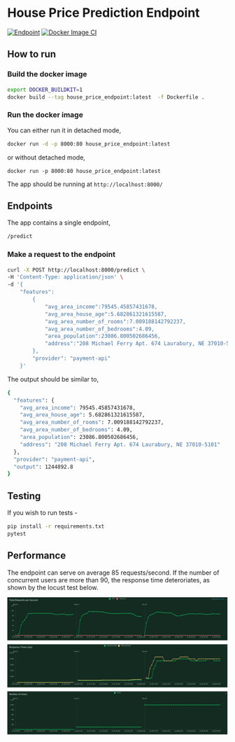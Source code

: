 # House Price Prediction Endpoint

[![Endpoint](https://github.com/anirbanpranto/house-price-endpoint/actions/workflows/python-app.yml/badge.svg)](https://github.com/anirbanpranto/house-price-endpoint/actions/workflows/python-app.yml)
[![Docker Image CI](https://github.com/anirbanpranto/house-price-endpoint/actions/workflows/docker-image.yml/badge.svg)](https://github.com/anirbanpranto/house-price-endpoint/actions/workflows/docker-image.yml)

## How to run

### Build the docker image

```bash
export DOCKER_BUILDKIT=1
docker build --tag house_price_endpoint:latest  -f Dockerfile .
```

### Run the docker image

You can either run it in detached mode,

```bash
docker run -d -p 8000:80 house_price_endpoint:latest
```

or without detached mode,

```
docker run -p 8000:80 house_price_endpoint:latest
```

The app should be running at `http://localhost:8000/`

## Endpoints

The app contains a single endpoint,

```bash
/predict
```

### Make a request to the endpoint

```bash
curl -X POST http://localhost:8000/predict \
-H 'Content-Type: application/json' \
-d '{
    "features":
        {
            "avg_area_income":79545.45857431678,
            "avg_area_house_age":5.682861321615587,
            "avg_area_number_of_rooms":7.009188142792237,
            "avg_area_number_of_bedrooms":4.09,
            "area_population":23086.800502686456,
            "address":"208 Michael Ferry Apt. 674 Laurabury, NE 37010-5101"
        },
        "provider": "payment-api"
    }'
```

The output should be similar to,

```bash
{
  "features": {
    "avg_area_income": 79545.45857431678,
    "avg_area_house_age": 5.682861321615587,
    "avg_area_number_of_rooms": 7.009188142792237,
    "avg_area_number_of_bedrooms": 4.09,
    "area_population": 23086.800502686456,
    "address": "208 Michael Ferry Apt. 674 Laurabury, NE 37010-5101"
  },
  "provider": "payment-api",
  "output": 1244892.8
}
```

## Testing

If you wish to run tests -

```bash
pip install -r requirements.txt
pytest
```

## Performance

The endpoint can serve on average 85 requests/second. If the number of concurrent users are more than 90, the response time deteroriates, as shown by the locust test below.

![Locust](https://github.com/anirbanpranto/house-price-endpoint/blob/master/total_requests_per_second_1694273708.png)
